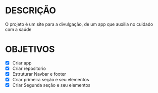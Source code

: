 # DESCRIÇÃO

O projeto é um site para a divulgação, de um app que auxilia no cuidado com a saúde

# OBJETIVOS

- [x] Criar app
- [x] Criar repositorio
- [x] Estruturar Navbar e footer
- [x] Criar primeira seção e seu elementos
- [x] Criar Segunda seção e seu elementos
